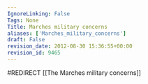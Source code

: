 ```yaml
---
IgnoreLinking: False
Tags: None
Title: Marches military concerns
aliases: ['Marches_military_concerns']
draft: False
revision_date: 2012-08-30 15:36:55+00:00
revision_id: 9465
---
```


#REDIRECT [[The Marches military concerns]]